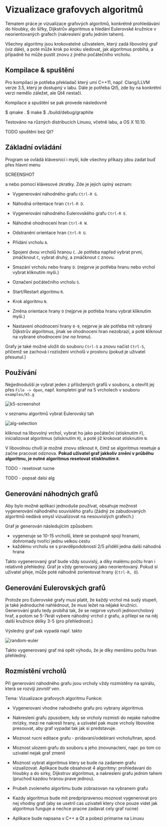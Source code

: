 # Vizualizace grafovych algoritmů

Tématem práce je vizualizace grafových algoritmů, konkrétně prohledávání do hloubky, do šířky, Dijkstrův algoritmus a hledání Eulerovské kružnice v neorientovaných grafech (nakreslení grafu jedním tahem).

Všechny algoritmy jsou krokovatelné uživatelem, který zadá libovolný graf (viz dále), a poté může krok po kroku sledovat, jak algoritmus probíhá, a případně ho může pustit znovu z jiného počátečního vrcholu.

## Kompilace & spuštění

Pro kompilaci je potřeba překladač který umí C++11, např. Clang/LLVM verze 3.5, který je dostupný v labu. Dále je potřeba Qt5, zde by na konkrétní verzi nemělo záležet, ale Qt4 nestačí.

Kompilace a spuštění se pak provede následovně

  $ qmake .
  $ make
  $ ./build/debug/graphite

Testováno na různých distribucích Linuxu, včetně labu, a OS X 10.10.



TODO spuštění bez Qt?


## Základní ovládání

Program se ovládá klávesnicí i myší, kde všechny příkazy jdou zadat buď přes hlavní menu

SCREENSHOT

a nebo pomocí klávesové zkratky. Zde je jejich úplný seznam:

- Vygenerování náhodného grafu `Ctrl-R G`.
- Náhodná oritentace hran `Ctrl-R D`.
- Vygenerování náhodného Eulerovského grafu `Ctrl-R E`.
- Náhodné ohodnocení hran `Ctrl-R W`.
- Odstranění orientace hran `Ctrl-R U`.

- Přidání vrcholu `A`.
- Spojení dvou vrcholů hranou `C`. Je potřeba napřed vybrat první,
  zmáčknout `C`, vybrat druhý, a zmáčknout `C` znovu.
- Smazání vrcholu nebo hrany `D`. (nejprve je potřeba hranu nebo vrchol vybrat kliknutím myši.)
- Označení počátečního vrcholu `S`.
- Start/Restart algoritmu `R`.
- Krok algoritmu `N`.
- Změna orientace hrany `O` (nejprve je potřeba hranu vybrat kliknutím myši.)
- Nastavení ohodnocení hrany `0-9`, nejprve je ale potřeba mít vybraný Dijkstrův algoritmus, jinak se ohodnocení hran nezobrazí, a poté kliknout na vybrané ohodnocení (*ne na hranu*).

Grafy je také možné uložit do souboru `Ctrl-S` a znovu načíst `Ctrl-S`, přičemž se zachová i rozložení vrcholů v prostoru (pokud je uživatel přesunul.)

## Používání

Nejjednodušší je vybrat jeden z přiložených grafů v souboru, a otevřít jej přes `File -> Open`, např. kompletní graf na 5 vrcholech v souboru `examples/k5.g`

![k5-screenshot](http://i.imgur.com/iYrD1VK.png)

v seznamu algoritmů vybrat Eulerovský tah

![alg-selection](http://i.imgur.com/ewrHxRO.png)

kliknout na libovolný vrchol, vybrat ho jako počáteční (stisknutím `F`), inicializovat algoritmus (stisknutím `R`), a poté již krokovat stisknutím `N`.

V libovolnou chvíli je možné znovu stiknout `R`, čímž se algoritmus resetuje a začne pracovat odznova. **Pokud uživatel graf jakkoliv změní v průběhu algoritmu, je nutné algoritmus resetovat stisktnutím `R`**.

TODO - resetovat rucne

TODO - popsat dalsi alg

## Generování náhodných grafů

Aby bylo možné aplikaci jednoduše používat, obsahuje možnost vygenerování náhodného souvislého grafu (žádný ze zabudovaných algoritmů nedává smysl vizualizovat na nesouvislých grafech.)

Graf je generován následujícím způsobem:

- vygeneruje se 10-15 vrcholů, které se postupně spojí hranami, dohromady tvořící jednu velkou cestu
- každému vrcholu se s pravděpodobností 2/5 přidělí jedna další náhodná hrana

Takto vygenerovaný graf bude vždy souvislý, a díky malému počtu hran i relativně přehledný. Graf je vždy generovaný jako neorientovaný. Pokud si uživatel přeje, může poté náhodně zorientovat hrany (`Ctrl-R, D`).

## Generování Eulerovských grafů

Protože pro Eulerovské grafy musí platit, že každý vrchol má sudý stupeň, je také jednoduché nahlédnout, že musí ležet na nějaké kružnici. Generování grafu tedy probíhá tak, že se nejprve vytvoří jednovrcholový hraf, a potom se 5-7krát vybere náhodný vrchol z grafu, a přilepí se na něj další kružnice délky 3-5 (pro přehlednost.)

Výsledný graf pak vypadá např. takto

![random-euler](http://i.imgur.com/LQNxfKa.png)

Takto vygenerovaný graf má opět výhodu, že je díky menšímu počtu hran přehledný.

## Rozmístění vrcholů

Při generování náhodného grafu jsou vrcholy vždy rozmístěny na spirálu, která se rozvijí _zevnitř ven_.



Tema: Vizualizace grafovych algoritmu
Funkce:
- Vygenerovani vhodne nahodneho grafu pro vybrany algoritmus
- Nakresleni grafu zpusobem, kdy se vrcholy rozmisti do nejake nahodne mrizky, mezi ne nakresli hrany, a uzivatel pak muze vrcholy libovolne presouvat, aby graf vypadal tak jak si predstavuje.
- Moznost rucni editace grafu - pridavani/odebirani vrcholu/hran, apod.
- Moznost ulozeni grafu do souboru a jeho znovunacteni, napr. po tom co uzivatel nejak graf zmenil

- Moznost vybrat algoritmus ktery se bude na zadanem grafu vizualizovat. Aplikace bude obsahovat 4 algoritmy: prohledavani do hloubky a do sirky, Dijkstruv algoritmus, a nakresleni grafu jednim tahem (pruchod kazdou hranou prave jednou).
- Prubeh zvoleneho algortimu bude zobrazovan na vybranem grafu
- Kazdy algoritmus bude mit predpripravenou moznost vygenerovat pro nej vhodny graf (aby se usetril cas uzivateli ktery chce pouze videt jak algoritmus funguje a nechce pracne zadavat cely graf rucne)

- Aplikace bude napsana v C++ a Qt a pobezi primarne na Linuxu


